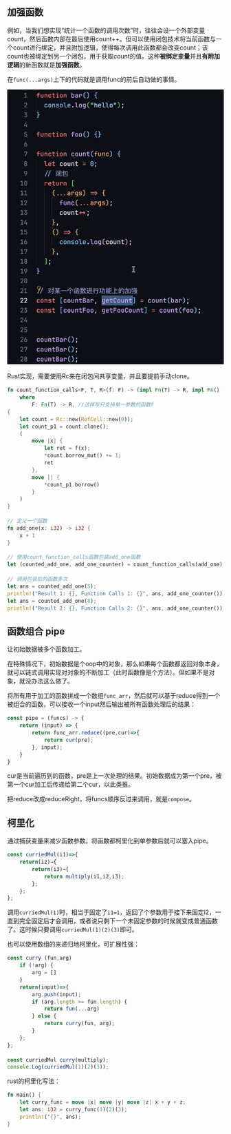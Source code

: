 


## 加强函数

例如，当我们想实现“统计一个函数的调用次数”时，往往会设一个外部变量count，然后函数内部在最后使用count++。但可以使用闭包技术将当前函数与一个count进行绑定，并且附加逻辑，使得每次调用此函数都会改变count；该count也被绑定到另一个闭包，用于获取count的值。这种**被绑定变量**并且**有附加逻辑**的新函数就是**加强函数**。

在`func(...args)`上下的代码就是调用func的前后自动做的事情。

![500](assets/uTools_1706072289006.png)

Rust实现，需要使用Rc来在闭包间共享变量，并且要提前手动clone。

```rust
fn count_function_calls<F, T, R>(f: F) -> (impl Fn(T) -> R, impl Fn() -> usize)  
    where  
        F: Fn(T) -> R, //这样写只支持单一参数的函数f  
{  
    let count = Rc::new(RefCell::new(0));  
    let count_p1 = count.clone();  
    (  
        move |x| {  
            let ret = f(x);  
            *count.borrow_mut() += 1;  
            ret  
        },  
        move || {  
            *count_p1.borrow()  
        }  
    )  
}  
  
// 定义一个函数  
fn add_one(x: i32) -> i32 {  
    x + 1  
}  
  
// 使用count_function_calls函数包装add_one函数  
let (counted_add_one, add_one_counter) = count_function_calls(add_one);  
  
// 调用包装后的函数多次  
let ans = counted_add_one(5);  
println!("Result 1: {}, Function Calls 1: {}", ans, add_one_counter());  
let ans = counted_add_one(8);  
println!("Result 2: {}, Function Calls 2: {}", ans, add_one_counter());
```


## 函数组合 pipe

让初始数据被多个函数加工。

在特殊情况下，初始数据是个oop中的对象，那么如果每个函数都返回对象本身，就可以链式调用实现对对象的不断加工（此时函数像是个方法）。但如果不是对象，就没办法这么做了。

将所有用于加工的函数拼成一个数组`func_arr`，然后就可以基于reduce得到一个被组合的函数，可以接收一个input然后输出被所有函数处理后的结果：
```js
const pipe = (funcs) -> {
	return (input) => {
		return func_arr.reduce((pre,cur)=>{
			return cur(pre);
		}, input);
	}
}
```

cur是当前遍历到的函数，pre是上一次处理的结果。初始数据成为第一个pre，被第一个cur加工后传递给第二个cur，以此类推。

把reduce改成reduceRight，将funcs顺序反过来调用，就是`compose`。

## 柯里化

通过捕获变量来减少函数参数。将函数都柯里化到单参数后就可以塞入pipe。

```js
const curriedMul(i1)=>{
	return(i2)→{
		return(i3)→{
			return multiply(i1,i2,i3);
		};
	};
};
```

调用`curriedMul(1)`时，相当于固定了`i1=1`，返回了个参数用于接下来固定i2，一直到完全固定后才会调用，或者说只剩下一个未固定参数的时候就变成普通函数了。这时候只要调用`curriedMul(1)(2)(3)`即可。

也可以使用数组的来递归地柯里化，可扩展性强：
```js
const curry (fun,arg)
	if (!arg) {
		arg = []
	}
	return(input)=>{
		arg.push(input);
		if (arg.length >= fun.length) {
			return fun(...arg)
		} else {
			return curry(fun, arg);
		}
	};
};

const curriedMul curry(multiply);
console.Log(curriedMul(1)(2)(3));
```

rust的柯里化写法：
```rust
fn main() {  
    let curry_func = move |x| move |y| move |z| x + y + z;  
    let ans: i32 = curry_func(1)(2)(3);  
    println!("{}", ans);  
}
```


